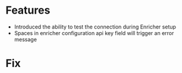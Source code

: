 # Features
- Introduced the ability to test the connection during Enricher setup
- Spaces in enricher configuration api key field will trigger an error message

# Fix